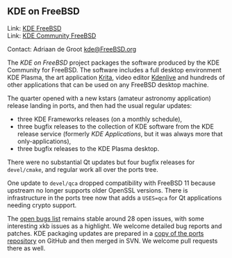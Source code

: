 ## KDE on FreeBSD ##

Link:    [KDE FreeBSD](https://freebsd.kde.org/)  
Link:    [KDE Community FreeBSD](https://community.kde.org/FreeBSD)  

Contact: Adriaan de Groot <kde@FreeBSD.org>  

The *KDE on FreeBSD* project packages the software produced by
the KDE Community for FreeBSD. The software includes a
full desktop environment KDE Plasma, the art application 
[Krita](https://krita.org/), video editor [Kdenlive](https://kdenlive.org)
and hundreds of other applications that can be used on
any FreeBSD desktop machine.

The quarter opened with a new kstars (amateur astronomy application)
release landing in ports, and then had the usual regular updates:

- three KDE Frameworks releases (on a monthly schedule),
- three bugfix releases to the collection of KDE software from
  the KDE release service (formerly *KDE Applications*, but it was
  always more that only-applications),
- three bugfix releases to the KDE Plasma desktop.

There were no substantial Qt updates but four bugfix releases for
`devel/cmake`, and regular work all over the ports tree.

One update to `devel/qca` dropped compatibility with FreeBSD 11
because upstream no longer supports older OpenSSL versions.
There is infrastructure in the ports tree now that adds a `USES=qca`
for Qt applications needing crypto support.

The [open bugs list](https://bugs.freebsd.org/bugzilla/buglist.cgi?bug_status=New&bug_status=Open&bug_status=In%20Progress&bug_status=UNCONFIRMED&email1=kde%40FreeBSD.org&emailassigned_to1=1&emailtype1=substring&f0=OP&f1=OP&f2=product&f3=component&f4=alias&f5=short_desc&f7=CP&f8=CP&f9=assigned_to&j1=OR&j_top=OR&o2=substring&o3=substring&o4=substring&o5=substring&o9=substring&query_format=advanced&v2=kde%40&v3=kde%40&v4=kde%40&v5=kde%40&v9=kde%40&human=1)
remains stable around 28 open issues,
with some interesting xkb issues as a highlight.
We welcome detailed bug reports
and patches. KDE packaging updates are prepared in
a [copy of the ports repository](https://github.com/freebsd/freebsd-ports-kde/)
on GitHub and then merged in SVN. We welcome pull requests
there as well.

